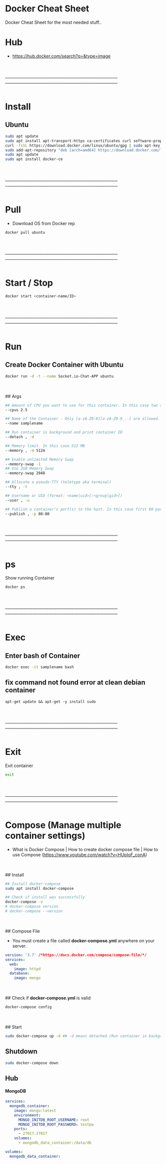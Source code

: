 # Docker Cheat Sheet
Docker Cheat Sheet for the most needed stuff..

# Hub
- https://hub.docker.com/search?q=&type=image



<br><br>_________________________________________________________
_________________________________________________________<br><br>

# Install

## Ubuntu
```bash
sudo apt update
sudo apt install apt-transport-https ca-certificates curl software-properties-common
curl -fsSL https://download.docker.com/linux/ubuntu/gpg | sudo apt-key add -
sudo add-apt-repository "deb [arch=amd64] https://download.docker.com/linux/ubuntu focal stable"
sudo apt update
sudo apt install docker-ce
```

<br><br>_________________________________________________________
_________________________________________________________<br><br>


# Pull
- Download OS from Docker rep
```bash
docker pull ubuntu
```

<br><br>_________________________________________________________
_________________________________________________________<br><br>

# Start / Stop
```bash
docker start <container-name/ID>
```

<br><br>_________________________________________________________
_________________________________________________________<br><br>

# Run

## Create Docker Container with Ubuntu
```bash
docker run -d -t --name Socket.io-Chat-APP ubuntu
```

<br><br>## Args
```bash
## Amount of CPU you want to use for this container. In this case two and a half CPU
--cpus 2.5

## Name of the Container - Only [a-zA-Z0-9][a-zA-Z0-9_.-] are allowed.
--name samplename

## Run container in background and print container ID
--detach , -d

## Memory limit. In this case 512 MB
--memory , -m 512m

## Enable unlimited Memory Swap
--memory-swap -1
## Use 2GB Memory Swap
--memory-swap 2048

## Allocate a pseudo-TTY (teletype aka terminal)
--tty , -t

## Username or UID (format: <name|uid>[:<group|gid>])
--user , -u

## Publish a container’s port(s) to the host. In this case first 80 port is from host and second 80 port is from docker container
--publish , -p 80:80
```

<br><br>_________________________________________________________
_________________________________________________________<br><br>


# ps
Show running Container
```bash
docker ps
```

<br><br>_________________________________________________________
_________________________________________________________<br><br>


# Exec

## Enter bash of Container
```bash
docker exec -it samplename bash
```

## fix command not found error at clean debian container
```
apt-get update && apt-get -y install sudo
```

<br><br>_________________________________________________________
_________________________________________________________<br><br>



# Exit
Exit container
```bash
exit
```


<br><br>_________________________________________________________
_________________________________________________________<br><br>


# Compose (Manage multiple container settings)
- What is Docker Compose | How to create docker compose file | How to use Compose (https://www.youtube.com/watch?v=HUpIoF_conA)



<br><br> ## Install
```bash
## Install docker-compose
sudo apt install docker-compose

## Check if install was successfully
docker-compose -v
# docker-compose version
# docker-compose --version
```



<br><br> ## Compose File
- You must create a file called **docker-compose.yml** anywhere on your server.

```yml
version: '3.7' /*https://docs.docker.com/compose/compose-file/*/
services:
  web:
    image: httpd
  database:
    image: mongo
```

<br><br> ## Check if **docker-compose.yml** is valid
```bash
docker-compose config
```


<br><br> ## Start
```bash
sudo docker-compose up -d ## -d means detached (Run container in background and print container ID)
```

## Shutdown
```bash
sudo docker-compose down
```


## Hub

#### MongoDB
```yml
services:
  mongodb_container:
    image: mongo:latest
    environment:
      MONGO_INITDB_ROOT_USERNAME: root
      MONGO_INITDB_ROOT_PASSWORD: testpw
    ports:
      - 27017:27017
    volumes:
      - mongodb_data_container:/data/db

volumes:
  mongodb_data_container:
```

